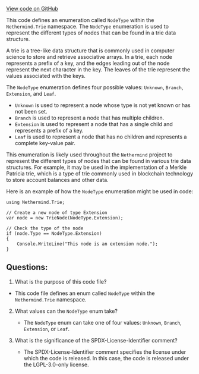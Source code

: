 [View code on GitHub](https://github.com/nethermindeth/nethermind/Nethermind.Trie/NodeType.cs)

This code defines an enumeration called `NodeType` within the `Nethermind.Trie` namespace. The `NodeType` enumeration is used to represent the different types of nodes that can be found in a trie data structure. 

A trie is a tree-like data structure that is commonly used in computer science to store and retrieve associative arrays. In a trie, each node represents a prefix of a key, and the edges leading out of the node represent the next character in the key. The leaves of the trie represent the values associated with the keys. 

The `NodeType` enumeration defines four possible values: `Unknown`, `Branch`, `Extension`, and `Leaf`. 

- `Unknown` is used to represent a node whose type is not yet known or has not been set. 
- `Branch` is used to represent a node that has multiple children. 
- `Extension` is used to represent a node that has a single child and represents a prefix of a key. 
- `Leaf` is used to represent a node that has no children and represents a complete key-value pair. 

This enumeration is likely used throughout the `Nethermind` project to represent the different types of nodes that can be found in various trie data structures. For example, it may be used in the implementation of a Merkle Patricia trie, which is a type of trie commonly used in blockchain technology to store account balances and other data. 

Here is an example of how the `NodeType` enumeration might be used in code:

```
using Nethermind.Trie;

// Create a new node of type Extension
var node = new TrieNode(NodeType.Extension);

// Check the type of the node
if (node.Type == NodeType.Extension)
{
    Console.WriteLine("This node is an extension node.");
}
```
## Questions: 
 1. What is the purpose of this code file?
   - This code file defines an enum called `NodeType` within the `Nethermind.Trie` namespace.

2. What values can the `NodeType` enum take?
   - The `NodeType` enum can take one of four values: `Unknown`, `Branch`, `Extension`, or `Leaf`.

3. What is the significance of the SPDX-License-Identifier comment?
   - The SPDX-License-Identifier comment specifies the license under which the code is released. In this case, the code is released under the LGPL-3.0-only license.